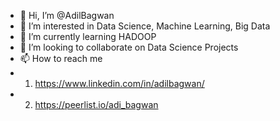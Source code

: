 - 👋 Hi, I’m @AdilBagwan
- 👀 I’m interested in Data Science, Machine Learning, Big Data
- 🌱 I’m currently learning HADOOP
- 💞️ I’m looking to collaborate on Data Science Projects 
- 📫 How to reach me
- 1.  https://www.linkedin.com/in/adilbagwan/ 
- 2.  https://peerlist.io/adi_bagwan

<!---
AdilBagwan/AdilBagwan is a ✨ special ✨ repository because its `README.md` (this file) appears on your GitHub profile.
You can click the Preview link to take a look at your changes.
--->
